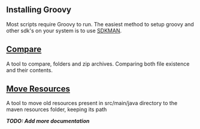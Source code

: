 
## Installing Groovy
Most scripts require Groovy to run. The easiest method to setup groovy and other 
sdk's on your system is to use [SDKMAN](http://sdkman.io/).

## [Compare](compare.md)
A tool to compare, folders and zip archives. Comparing both file existence and 
their contents.

## [Move Resources](mvresources.md)
A tool to move old resources present in src/main/java directory to the maven 
resources folder, keeping its path

**_TODO: Add more documentation_**  
